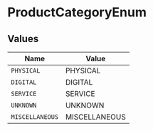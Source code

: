 # ProductCategoryEnum


## Values

| Name            | Value           |
| --------------- | --------------- |
| `PHYSICAL`      | PHYSICAL        |
| `DIGITAL`       | DIGITAL         |
| `SERVICE`       | SERVICE         |
| `UNKNOWN`       | UNKNOWN         |
| `MISCELLANEOUS` | MISCELLANEOUS   |